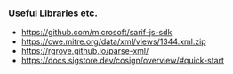 ### Useful Libraries etc. ###

* https://github.com/microsoft/sarif-js-sdk
* https://cwe.mitre.org/data/xml/views/1344.xml.zip
* https://rgrove.github.io/parse-xml/
* https://docs.sigstore.dev/cosign/overview/#quick-start

